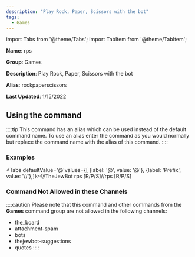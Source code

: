 ```yaml
---
description: "Play Rock, Paper, Scissors with the bot"
tags:
  - Games
---
```

import Tabs from '@theme/Tabs';
import TabItem from '@theme/TabItem';

**Name**: rps

**Group**: Games

**Description**: Play Rock, Paper, Scissors with the bot

**Alias**: rockpaperscissors

**Last Updated**: 1/15/2022

## Using the command

::::tip
This command has an alias which can be used instead of the default command name. To use an alias enter the command as you would normally but replace the command name with the alias of this command.
::::

### Examples
<Tabs defaultValue='@'values={[ {label: '@', value: '@'}, {label: 'Prefix', value: '//'},]}><TabItem value='@'>@TheJewBot rps [R/P/S]</TabItem><TabItem value='//'>//rps [R/P/S]</TabItem></Tabs>

### Command Not Allowed in these Channels
::::caution Please note that this command and other commands from the **Games** command group are not allowed in the following channels:
- the_board
- attachment-spam
- bots
- thejewbot-suggestions
- quotes
::::